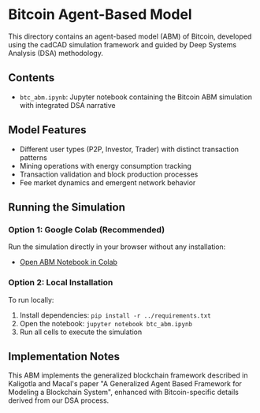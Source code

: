 # Bitcoin Agent-Based Model

This directory contains an agent-based model (ABM) of Bitcoin, developed using the cadCAD simulation framework and guided by Deep Systems Analysis (DSA) methodology.

## Contents

- `btc_abm.ipynb`: Jupyter notebook containing the Bitcoin ABM simulation with integrated DSA narrative

## Model Features

- Different user types (P2P, Investor, Trader) with distinct transaction patterns
- Mining operations with energy consumption tracking
- Transaction validation and block production processes
- Fee market dynamics and emergent network behavior

## Running the Simulation

### Option 1: Google Colab (Recommended)

Run the simulation directly in your browser without any installation:
- [Open ABM Notebook in Colab](https://colab.research.google.com/drive/1XNYkyDZq-Ey_MToYBOqJ_YP6UesKdtyj)

### Option 2: Local Installation

To run locally:
1. Install dependencies: `pip install -r ../requirements.txt`
2. Open the notebook: `jupyter notebook btc_abm.ipynb`
3. Run all cells to execute the simulation

## Implementation Notes

This ABM implements the generalized blockchain framework described in Kaligotla and Macal's paper "A Generalized Agent Based Framework for Modeling a Blockchain System", enhanced with Bitcoin-specific details derived from our DSA process.